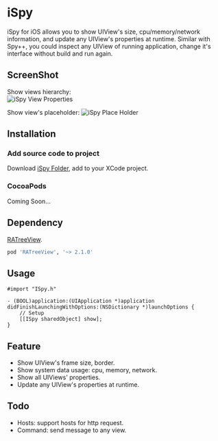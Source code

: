 # iSpy
iSpy for iOS allows you to show UIView's size, cpu/memory/network information, and update any UIView's properties at runtime. Similar with Spy++, you could inspect any UIView of running application, change it's interface without build and run again. 

## ScreenShot

Show views hierarchy:  
![iSpy View Properties](https://raw.githubusercontent.com/tinymind/iSpy/master/ISpy_Example_ViewProperties.gif)

Show view's placeholder: 
![iSpy Place Holder](https://raw.githubusercontent.com/tinymind/iSpy/master/ISpy_Example_PlaceHolder.gif)

## Installation

### Add source code to project

Download [iSpy Folder](https://github.com/tinymind/iSpy/tree/master/iSpy), add to your XCode project.

### CocoaPods

Coming Soon...

## Dependency

[RATreeView](https://github.com/Augustyniak/RATreeView).

``` ruby
pod 'RATreeView', '~> 2.1.0'
```

## Usage

``` objc
#import "ISpy.h"

- (BOOL)application:(UIApplication *)application didFinishLaunchingWithOptions:(NSDictionary *)launchOptions {
    // Setup
    [[ISpy sharedObject] show];
}

```

## Feature

* Show UIView's frame size, border.
* Show system data usage: cpu, memory, network.
* Show all UIViews' properties.
* Update any UIView's properties at runtime.

## Todo

* Hosts: support hosts for http request.
* Command: send message to any view.